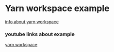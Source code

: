 # Yarn workspace example

[info about yarn workspace](https://yarnpkg.com/lang/en/docs/workspaces/?fbclid=IwAR2wkfeMbDX0-5RHgN0QeNJCEup0FMXfLy7jJhC2uWDNdSQleCp7OrKMnGw)

### youtube links about example
[yarn workspace](https://www.youtube.com/watch?v=G8KXFWftCg0)
